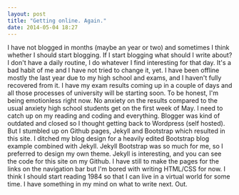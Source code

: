 ```yaml
---
layout: post
title: "Getting online. Again."
date: 2014-05-04 18:27
---
```


I have not blogged in months (maybe an year or two) and sometimes I think whether I should start blogging. If I start blogging what should I write about? I don't have a daily routine, I do whatever I find interesting for that day. It's a bad habit of me and I have not tried to change it, yet. I have been offline mostly the last year due to my high school and exams, and I haven't fully recovered from it. I have my exam results coming up in a couple of days and all those processes of university will be starting soon. To be honest, I'm being emotionless right now. No anxiety on the results compared to the usual anxiety high school students get on the first week of May. I need to catch up on my reading and coding and everything. Blogger was kind of outdated and closed so I thought getting back to Wordpress (self hosted). But I stumbled up on Github pages, Jekyll and Bootstrap which resulted in this site. I ditched my blog design for a heavily edited Bootstrap blog example combined with Jekyll. Jekyll Bootstrap was so much for me, so I preferred to design my own theme. Jekyll is interesting, and you can see the code for this site on my Github. I have still to make the pages for the links on the navigation bar but I'm bored with writing HTML/CSS for now. I think I should start reading <lead>1984</lead> so that I can live in a virtual world for some time. I have something in my mind on what to write next. Out.